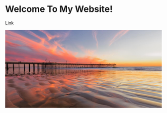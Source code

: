 # Welcome To My Website!
[Link](https://docs.google.com/document/d/1hCOTSNXHQTYvNJk0AVKvIfNvHvh45SxkBkOvS0_vY1E/edit#)

![image](BeachPhoto.jpg)